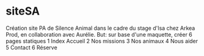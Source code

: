 # siteSA
Création site PA de Silence Animal dans le cadre du stage d'Isa chez Arkea Prod, en collaboration avec Aurélie. 
But: sur base d'une maquette, créer 6 pages statiques
1 Index Accueil 
2 Nos missions 
3 Nos animaux 
4 Nous aider
5 Contact 
6 Réserve 
